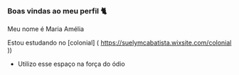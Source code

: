 ### Boas vindas ao meu perfil 🐈

Meu nome é Maria Amélia 

Estou estudando no [colonial] ( https://suelymcabatista.wixsite.com/colonial ))
- Utilizo esse espaço na força do ódio
